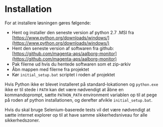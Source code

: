 # Installation

For at installere løsningen gøres følgende:

* Hent og installer den seneste version af python 2.7 .MSI fra
  [https://www.python.org/downloads/windows/](https://www.python.org/downloads/windows/)
* Hent den seneste version af softwaren fra github:
  [https://github.com/magenta-aps/aalborg-monitor](https://github.com/magenta-aps/aalborg-monitor)
* Pak filerne ud hvis du hentede softwaren som et zip-arkiv
* Åbn mappen med filerne fra projektet
* Kør `initial_setup.bat` scriptet i roden af projektet

Hvis Python ikke er blevet installeret på standard-lokationen og `python.exe`
ikke er til stede i `PATH` kan det være nødvendigt at åbne en kommandoprompt,
sætte `PATHON_PATH` environment variablen op til at pege på roden af
python installationen, og derefter afvikle `initial_setup.bat`.

Hvis du skal bruge Selenium-baserede tests vil det være nødvendigt at sætte
internet explorer op til at have samme sikkerhedsniveau for alle
sikkerhedszoner.
